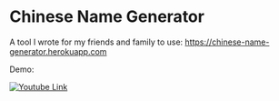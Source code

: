 # Chinese Name Generator

A tool I wrote for my friends and family to use: https://chinese-name-generator.herokuapp.com

Demo:

[![Youtube Link](https://s8.postimg.cc/evlpu47ud/thumbnail_-_Chinese_Name_Generator.png)](https://youtu.be/vmRi8ePPPCc)
